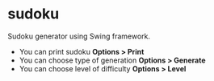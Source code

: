 # sudoku
Sudoku generator using Swing framework.

* You can print sudoku **Options > Print**
* You can choose type of generation **Options > Generate**
* You can choose level of difficulty **Options > Level**
